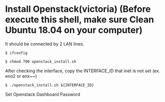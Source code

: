 # Install Openstack(victoria) (Before execute this shell, make sure Clean Ubuntu 18.04 on your computer)
It should be connected by 2 LAN lines.

```
$ ifconfig
```

```
$ chmod 700 openstack_install.sh
```

After checking the interface, copy the INTERFACE_ID that inet is not set (ex. eno2 or enx~~)

```
$ ./openstack_install.sh ${INTERFACE_ID}
```

Set Openstack Dashboard Password
